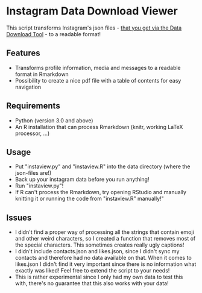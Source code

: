 # Instagram Data Download Viewer

This script transforms Instagram's json files - [that you get via the Data Download Tool](https://www.cnet.com/how-to/how-to-download-all-your-instagram-data/) - to a readable format!

## Features

- Transforms profile information, media and messages to a readable format in Rmarkdown
- Possibility to create a nice pdf file with a table of contents for easy navigation

## Requirements

- Python (version 3.0 and above)
- An R installation that can process Rmarkdown (knitr, working LaTeX processor, ...)

## Usage

- Put "instaview.py" and "instaview.R" into the data directory (where the json-files are!)
- Back up your instagram data before you run anything!
- Run "instaview.py"!
- If R can't process the Rmarkdown, try opening RStudio and manually knitting it or running the code from "instaview.R" manually!"

## Issues

- I didn't find a proper way of processing all the strings that contain emoji and other weird characters, so I created a function that removes most of the special characters. This sometimes creates really ugly captions!
- I didn't include contacts.json and likes.json, since I didn't sync my contacts and therefore had no data available on that. When it comes to likes.json I didn't find it very important since there is no information what exactly was liked! Feel free to extend the script to your needs!
- This is rather experimental since I only had my own data to test this with, there's no guarantee that this also works with your data!
